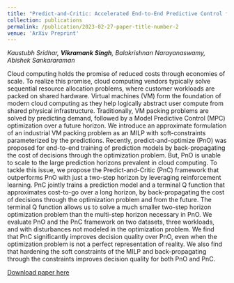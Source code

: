 ```yaml
---
title: "Predict-and-Critic: Accelerated End-to-End Predictive Control for Cloud Computing through Reinforcement Learning"
collection: publications
permalink: /publication/2023-02-27-paper-title-number-2
venue: 'ArXiv Preprint'
---
```


_Kaustubh Sridhar, **Vikramank Singh**, Balakrishnan Narayanaswamy, Abishek Sankararaman_

Cloud computing holds the promise of reduced costs through economies of scale. To realize this promise, cloud computing vendors typically solve sequential resource allocation problems, where customer workloads are packed on shared hardware. Virtual machines (VM) form the foundation
of modern cloud computing as they help logically abstract user compute from shared physical infrastructure. Traditionally, VM packing problems are solved by predicting demand, followed by a Model Predictive Control (MPC) optimization over a future horizon. We introduce an approximate formulation of an industrial VM packing problem as an MILP with soft-constraints parameterized by the predictions. Recently, predict-and-optimize (PnO) was proposed for end-to-end training of prediction models by back-propagating the cost of decisions through the optimization problem. But, PnO is unable to scale to the large prediction horizons prevalent in cloud computing. To tackle this issue, we propose the Predict-and-Critic (PnC) framework that outperforms PnO with just a two-step horizon by leveraging reinforcement learning. PnC jointly trains a prediction model and a terminal Q function that approximates cost-to-go over a long horizon, by back-propagating the cost of decisions through the optimization problem and from the future. The terminal Q function allows us to solve a much smaller two-step horizon optimization problem than the multi-step horizon necessary in PnO. We evaluate PnO and the PnC framework on two datasets, three workloads, and with disturbances not modeled in the optimization problem. We find that PnC significantly improves decision quality over PnO, even when the optimization problem is not a perfect representation of reality. We also find that hardening the soft constraints of the MILP and back-propagating through the constraints improves decision quality for both PnO and PnC.

[Download paper here](https://arxiv.org/pdf/2212.01348.pdf)